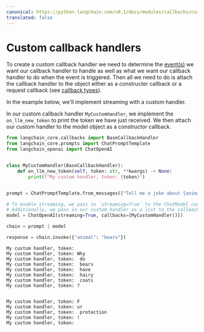 ```yaml
---
canonical: https://python.langchain.com/v0.1/docs/modules/callbacks/custom_callbacks
translated: false
---
```


# Custom callback handlers

To create a custom callback handler we need to determine the [event(s)](/docs/modules/callbacks/) we want our callback handler to handle as well as what we want our callback handler to do when the event is triggered. Then all we need to do is attach the callback handler to the object either as a constructer callback or a request callback (see [callback types](/docs/modules/callbacks/)).

In the example below, we'll implement streaming with a custom handler.

In our custom callback handler `MyCustomHandler`, we implement the `on_llm_new_token` to print the token we have just received. We then attach our custom handler to the model object as a constructor callback.

```python
from langchain_core.callbacks import BaseCallbackHandler
from langchain_core.prompts import ChatPromptTemplate
from langchain_openai import ChatOpenAI


class MyCustomHandler(BaseCallbackHandler):
    def on_llm_new_token(self, token: str, **kwargs) -> None:
        print(f"My custom handler, token: {token}")


prompt = ChatPromptTemplate.from_messages(["Tell me a joke about {animal}"])

# To enable streaming, we pass in `streaming=True` to the ChatModel constructor
# Additionally, we pass in our custom handler as a list to the callbacks parameter
model = ChatOpenAI(streaming=True, callbacks=[MyCustomHandler()])

chain = prompt | model

response = chain.invoke({"animal": "bears"})
```

```output
My custom handler, token:
My custom handler, token: Why
My custom handler, token:  do
My custom handler, token:  bears
My custom handler, token:  have
My custom handler, token:  hairy
My custom handler, token:  coats
My custom handler, token: ?


My custom handler, token: F
My custom handler, token: ur
My custom handler, token:  protection
My custom handler, token: !
My custom handler, token:
```